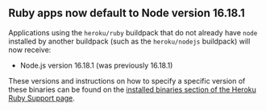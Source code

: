 ## Ruby apps now default to Node version 16.18.1

Applications using the `heroku/ruby` buildpack that do not already have `node` installed by another buildpack (such as the `heroku/nodejs`
buildpack) will now receive:

- Node.js version 16.18.1 (was previously 16.18.1)

These versions and instructions on how to specify a specific version of these binaries can be found on the [installed binaries section of the Heroku Ruby Support page](https://devcenter.heroku.com/articles/ruby-support#installed-binaries).

